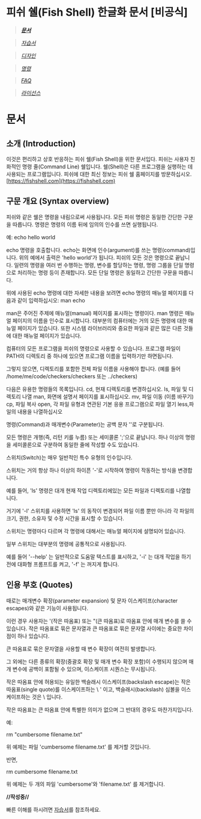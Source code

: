 # 피쉬 쉘(Fish Shell) 한글화 문서 [비공식]

> *[<b>문서</b>](https://j2doll.github.io/fish-shell-docs-kor/doc/)*

> *[자습서](https://j2doll.github.io/fish-shell-docs-kor/tutorial/)*

> *[디자인](https://j2doll.github.io/fish-shell-docs-kor/design/)*

> *[명령](https://j2doll.github.io/fish-shell-docs-kor/commands/)*

> *[FAQ](https://j2doll.github.io/fish-shell-docs-kor/faq/)*

> *[라이선스](https://j2doll.github.io/fish-shell-docs-kor/license-fish/)*

# 문서

## 소개 (Introduction)

이것은 편리하고 상호 반응하는 피쉬 쉘(Fish Shell)을 위한 문서입다. 피쉬는 사용자 친화적인 명령 줄(Command Line) 쉘입니다. 쉘(Shell)은 다른 프로그램을 실행하는 데 사용되는 프로그램입니다. 피쉬에 대한 최신 정보는 피쉬 쉘 홈페이지를 방문하십시오. [https://fishshell.com](https://fishshell.com)

## 구문 개요 (Syntax overview)

피쉬와 같은 쉘은 명령을 내림으로써 사용됩니다. 모든 피쉬 명령은 동일한 간단한 구문을 따릅니다.
명령은 명령의 이름 뒤에 임의의 인수를 쓰면 실행됩니다.

예:
 echo hello world

echo 명령을 호출합니다. echo는 화면에 인수(argument)를 쓰는 명령(command)입니다. 위의 예에서 출력은 'hello world'가 됩니다. 피쉬의 모든 것은 명령으로 끝납니다. 일련의 명령을 여러 번 수행하는 명령, 변수를 할당하는 명령, 명령 그룹을 단일 명령으로 처리하는 명령 등이 존재합니다. 모든 단일 명령은 동일하고 간단한 구문을 따릅니다.

위에 사용된 echo 명령에 대한 자세한 내용을 보려면 echo 명령의 매뉴얼 페이지를 다음과 같이 입력하십시오:
 man echo

man은 주어진 주제에 매뉴얼(manual) 페이지를 표시하는 명령이다. man 명령은 매뉴얼 페이지의 이름을 인수로 표시합니다. 대부분의 컴퓨터에는 거의 모든 명령에 대한 매뉴얼 페이지가 있습니다. 또한 시스템 라이브러리와 중요한 파일과 같은 많은 다른 것들에 대한 매뉴얼 페이지가 있습니다.

컴퓨터의 모든 프로그램을 피쉬의 명령으로 사용할 수 있습니다. 프로그램 파일이 PATH의 디렉토리 중 하나에 있으면 프로그램 이름을 입력하기만 하면됩니다.

그렇지 않으면, 디렉토리를 포함한 전체 파일 이름을 사용해야 합니다.
 (예를 들어 /home/me/code/checkers/checkers 또는 ../checkers)


다음은 유용한 명령들의 목록입니다.
cd, 현재 디렉토리를 변경하십시오.
ls, 파일 및 디렉토리 나열
man, 화면에 설명서 페이지를 표시하십시오.
mv, 파일 이동 (이름 바꾸기)
cp, 파일 복사
open, 각 파일 유형과 연관된 기본 응용 프로그램으로 파일 열기
less,파일의 내용을 나열하십시오


명령(Command)과 매개변수(Parameter)는 공백 문자 ''로 구분됩니다.

모든 명령은 개행(즉, 리턴 키를 누름) 또는 세미콜론 ';'으로 끝납니다. 하나 이상의 명령을 세미콜론으로 구분하여 동일한 줄에 작성할 수도 있습니다.

스위치(Switch)는 매우 일반적인 특수 유형의 인수입니다.
 
스위치는 거의 항상 하나 이상의 하이픈 '-'로 시작하여 명령이 작동하는 방식을 변경합니다.
 
예를 들어, 'ls' 명령은 대개 현재 작업 디렉토리에있는 모든 파일과 디렉토리를 나열합니다.
 
거기에 '-l' 스위치를 사용하면 'ls' 의 동작이 변경되어 파일 이름 뿐만 아니라 각 파일의 크기, 권한, 소유자 및 수정 시간을 표시할 수 있습니다.

스위치는 명령마다 다르며 각 명령에 대해서는 매뉴얼 페이지에 설명되어 있습니다.

일부 스위치는 대부분의 명령에 공통적으로 사용됩니다.

예를 들어 '--help' 는 일반적으로 도움말 텍스트를 표시하고, '-i' 는 대개 작업을 하기 전에 대화형 프롬프트를 켜고, '-f' 는 꺼지게 합니다.


## 인용 부호 (Quotes)

때로는 매개변수 확장(parameter expansion) 및 문자 이스케이프(character escapes)와 같은 기능이 사용됩니다.

이런 경우 사용자는 '(작은 따옴표) 또는 "(큰 따옴표)로 따옴표 안에 매개 변수를 쓸 수 있습니다. 작은 따옴표로 묶은 문자열과 큰 따옴표로 묶은 문자열 사이에는 중요한 차이점이 하나 있습니다.

큰 따옴표로 묶은 문자열을 사용할 때 변수 확장이 여전히 발생합니다.

그 외에는 다른 종류의 확장(중괄호 확장 및 매개 변수 확장 포함)이 수행되지 않으며 매개 변수에 공백이 포함될 수 있으며, 이스케이프 시퀀스는 무시됩니다.

작은 따옴표 안에 허용되는 유일한 백슬래시 이스케이프(backslash escape)는 작은 따옴표(single quote)를 이스케이프하는 \ ' 이고, 백슬래시(backslash) 심볼을 이스케이프하는 것은 \\ 입니다.

작은 따옴표는 큰 따옴표 안에 특별한 의미가 없으며 그 반대의 경우도 마찬가지입니다.

예:

rm "cumbersome filename.txt"

위 예제는 파일 'cumbersome filename.txt' 를 제거할 것입니다.

반면,

rm cumbersome filename.txt

위 예제는 두 개의 파일 'cumbersome'와 'filename.txt' 를 제거합니다.

<b> //작성중// </b>

빠른 이해를 하시려면 [자습서](https://j2doll.github.io/fish-shell-docs-kor/tutorial/)를 참조하세요.


